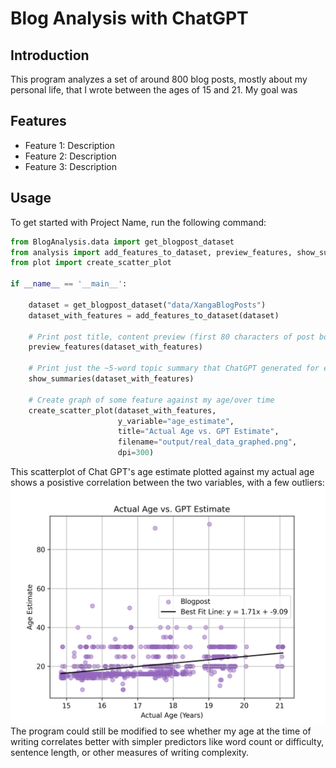 # Blog Analysis with ChatGPT

## Introduction

This program analyzes a set of around 800 blog posts, mostly about my personal life, 
that I wrote between the ages of 15 and 21. My goal was 


## Features
- Feature 1: Description
- Feature 2: Description
- Feature 3: Description


## Usage

To get started with Project Name, run the following command:

```python
from BlogAnalysis.data import get_blogpost_dataset
from analysis import add_features_to_dataset, preview_features, show_summaries
from plot import create_scatter_plot

if __name__ == '__main__':

    dataset = get_blogpost_dataset("data/XangaBlogPosts")
    dataset_with_features = add_features_to_dataset(dataset)

    # Print post title, content preview (first 80 characters of post body), and features for each blog post
    preview_features(dataset_with_features)

    # Print just the ~5-word topic summary that ChatGPT generated for each blog post
    show_summaries(dataset_with_features)

    # Create graph of some feature against my age/over time
    create_scatter_plot(dataset_with_features,
                        y_variable="age_estimate",
                        title="Actual Age vs. GPT Estimate",
                        filename="output/real_data_graphed.png",
                        dpi=300)
```

This scatterplot of Chat GPT's age estimate plotted against my actual age shows a posistive correlation between the two variables, with a few outliers:
![Scatterplot with linear regression line showing a positive correlation between age estimate and actual age](output/real_data_graphed.png "Actual Age vs. GPT Estimate")
The program could still be modified to see whether my age at the time of writing correlates better with simpler predictors like word count or difficulty, sentence length, or other measures of writing complexity.